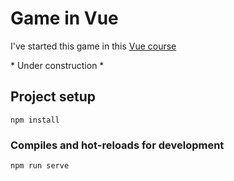 # Game in Vue
I've started this game in this 
[Vue course]( https://www.udemy.com/share/104WrC3@O7MwPl8MUxdJz8heLpBxz2WRiKq0elT4gMINys4rIq_6MQB1nQq_6nin-J95q5948w==/)
 
\* Under construction \*

## Project setup
```
npm install
```

### Compiles and hot-reloads for development
```
npm run serve
```

